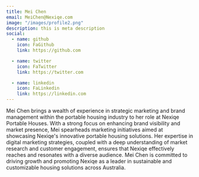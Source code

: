 ```yaml
---
title: Mei Chen
email: MeiChen@Nexiqe.com
image: "/images/profile2.png"
description: this is meta description
social:
  - name: github
    icon: FaGithub
    link: https://github.com

  - name: twitter
    icon: FaTwitter
    link: https://twitter.com

  - name: linkedin
    icon: FaLinkedin
    link: https://linkedin.com
---
```


Mei Chen brings a wealth of experience in strategic marketing and brand management within the portable housing industry to her role at Nexiqe Portable Houses. With a strong focus on enhancing brand visibility and market presence, Mei spearheads marketing initiatives aimed at showcasing Nexiqe's innovative portable housing solutions. Her expertise in digital marketing strategies, coupled with a deep understanding of market research and customer engagement, ensures that Nexiqe effectively reaches and resonates with a diverse audience. Mei Chen is committed to driving growth and promoting Nexiqe as a leader in sustainable and customizable housing solutions across Australia.

